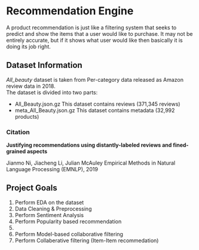 # Recommendation Engine
A product recommendation is just like a filtering system that seeks to predict and show the items that a user would like to purchase. It may not be entirely accurate, but if it shows what user would like then basically it is doing its job right.
## Dataset Information
*All_beauty* dataset is taken from Per-category data released as Amazon review data in 2018.<br>
The dataset is divided into two parts:
- All_Beauty.json.gz 
  This dataset contains reviews (371,345 reviews)
- meta_All_Beauty.json.gz
  This dataset contains  metadata (32,992 products)
### Citation
**Justifying recommendations using distantly-labeled reviews and fined-grained aspects**

Jianmo Ni, Jiacheng Li, Julian McAuley
Empirical Methods in Natural Language Processing (EMNLP), 2019
## Project Goals
1.  Perform EDA on the dataset
2.  Data Cleaning & Preprocessing
3.  Perform Sentiment Analysis
4.  Perform Popularity based recommendation
5.  
6.  Perform Model-based collaborative filtering
7.  Perform Collaberative filtering (Item-Item recommedation)
